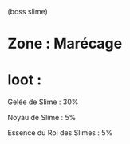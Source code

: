 (boss slime)

# Zone : Marécage 

# loot : 
Gelée de Slime : 30%

Noyau de Slime : 5%

Essence du Roi des Slimes : 5%


